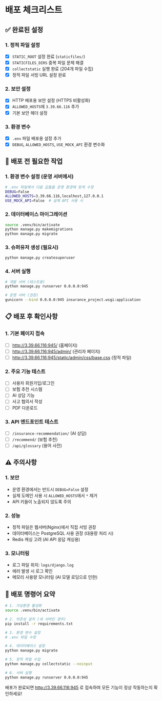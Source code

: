 # 배포 체크리스트

## ✅ 완료된 설정

### 1. 정적 파일 설정
- [x] `STATIC_ROOT` 설정 완료 (`staticfiles/`)
- [x] `STATICFILES_DIRS` 중복 파일 문제 해결
- [x] `collectstatic` 실행 완료 (204개 파일 수집)
- [x] 정적 파일 서빙 URL 설정 완료

### 2. 보안 설정
- [x] HTTP 배포용 보안 설정 (HTTPS 비활성화)
- [x] `ALLOWED_HOSTS`에 `3.39.66.116` 추가
- [x] 기본 보안 헤더 설정

### 3. 환경 변수
- [x] `.env` 파일 배포용 설정 추가
- [x] `DEBUG`, `ALLOWED_HOSTS`, `USE_MOCK_API` 환경 변수화

## 🔧 배포 전 필요한 작업

### 1. 환경 변수 설정 (운영 서버에서)
```bash
# .env 파일에서 다음 값들을 운영 환경에 맞게 수정
DEBUG=False
ALLOWED_HOSTS=3.39.66.116,localhost,127.0.0.1
USE_MOCK_API=False  # 실제 API 사용 시
```

### 2. 데이터베이스 마이그레이션
```bash
source .venv/bin/activate
python manage.py makemigrations
python manage.py migrate
```

### 3. 슈퍼유저 생성 (필요시)
```bash
python manage.py createsuperuser
```

### 4. 서버 실행
```bash
# 개발 서버 (테스트용)
python manage.py runserver 0.0.0.0:945

# 운영 서버 (권장)
gunicorn --bind 0.0.0.0:945 insurance_project.wsgi:application
```

## 📋 배포 후 확인사항

### 1. 기본 페이지 접속
- [ ] http://3.39.66.116:945/ (홈페이지)
- [ ] http://3.39.66.116:945/admin/ (관리자 페이지)
- [ ] http://3.39.66.116:945/static/admin/css/base.css (정적 파일)

### 2. 주요 기능 테스트
- [ ] 사용자 회원가입/로그인
- [ ] 보험 추천 시스템
- [ ] AI 상담 기능
- [ ] 사고 협의서 작성
- [ ] PDF 다운로드

### 3. API 엔드포인트 테스트
- [ ] `/insurance-recommendation/` (AI 상담)
- [ ] `/recommend/` (보험 추천)
- [ ] `/api/glossary` (용어 사전)

## ⚠️ 주의사항

### 1. 보안
- 운영 환경에서는 반드시 `DEBUG=False` 설정
- 실제 도메인 사용 시 `ALLOWED_HOSTS`에서 `*` 제거
- API 키들이 노출되지 않도록 주의

### 2. 성능
- 정적 파일은 웹서버(Nginx)에서 직접 서빙 권장
- 데이터베이스는 PostgreSQL 사용 권장 (대용량 처리 시)
- Redis 캐싱 고려 (AI API 응답 캐싱용)

### 3. 모니터링
- 로그 파일 위치: `logs/django.log`
- 에러 발생 시 로그 확인
- 메모리 사용량 모니터링 (AI 모델 로딩으로 인한)

## 🚀 배포 명령어 요약

```bash
# 1. 가상환경 활성화
source .venv/bin/activate

# 2. 의존성 설치 (새 서버인 경우)
pip install -r requirements.txt

# 3. 환경 변수 설정
# .env 파일 수정

# 4. 데이터베이스 설정
python manage.py migrate

# 5. 정적 파일 수집
python manage.py collectstatic --noinput

# 6. 서버 실행
python manage.py runserver 0.0.0.0:945
```

배포가 완료되면 http://3.39.66.116:945 로 접속하여 모든 기능이 정상 작동하는지 확인하세요!